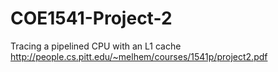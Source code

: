 # COE1541-Project-2
Tracing a pipelined CPU with an L1 cache
</br>http://people.cs.pitt.edu/~melhem/courses/1541p/project2.pdf

